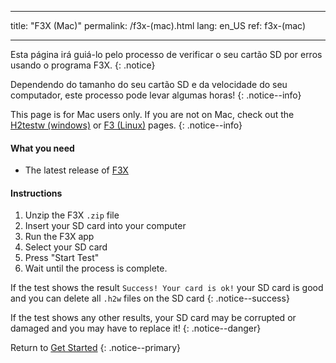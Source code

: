 * * *

title: "F3X (Mac)" permalink: /f3x-(mac).html lang: en_US ref: f3x-(mac)

* * *

Esta página irá guiá-lo pelo processo de verificar o seu cartão SD por erros usando o programa F3X. {: .notice}

Dependendo do tamanho do seu cartão SD e da velocidade do seu computador, este processo pode levar algumas horas! {: .notice--info}

This page is for Mac users only. If you are not on Mac, check out the [H2testw (windows)](h2testw-(windows)) or [F3 (Linux)](f3-(linux)) pages. {: .notice--info}

#### What you need

* The latest release of [F3X](https://github.com/insidegui/F3X/releases)

#### Instructions

  1. Unzip the F3X `.zip` file
  2. Insert your SD card into your computer
  3. Run the F3X app
  4. Select your SD card
  5. Press "Start Test"
  6. Wait until the process is complete.

If the test shows the result `Success! Your card is ok!` your SD card is good and you can delete all `.h2w` files on the SD card {: .notice--success}

If the test shows any other results, your SD card may be corrupted or damaged and you may have to replace it! {: .notice--danger}

Return to [Get Started](get-started) {: .notice--primary}